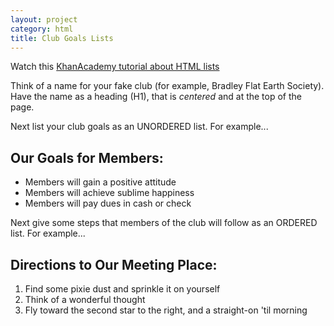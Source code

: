 ```yaml
---
layout: project
category: html
title: Club Goals Lists
---
```


Watch this [KhanAcademy tutorial about HTML lists](https://www.khanacademy.org/computing/hour-of-code/hour-of-html/pt/html-lists)

Think of a name for your fake club (for example, Bradley Flat Earth Society). Have the name as a heading (H1), that is *centered* and at the top of the page.

Next list your club goals as an UNORDERED list. For example...

## Our Goals for Members:

  - Members will gain a positive attitude
  - Members will achieve sublime happiness
  - Members will pay dues in cash or check

Next give some steps that members of the club will follow as an ORDERED list. For example...

## Directions to Our Meeting Place:

  1.  Find some pixie dust and sprinkle it on yourself
  1.  Think of a wonderful thought
  1.  Fly toward the second star to the right, and a straight-on 'til morning
